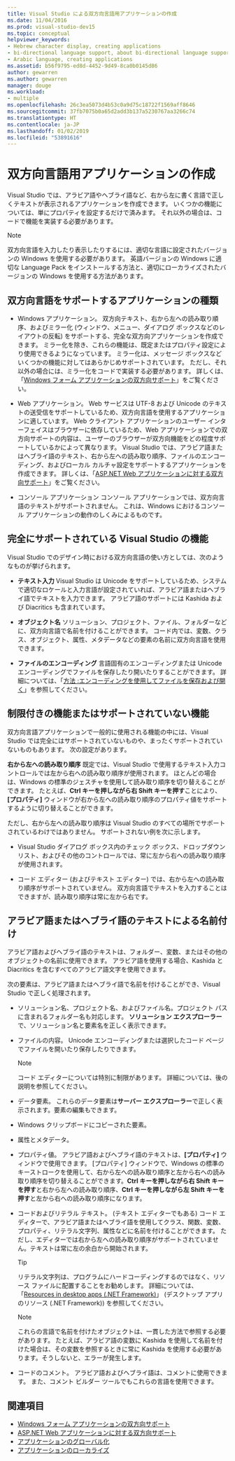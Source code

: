 ```yaml
---
title: Visual Studio による双方向言語用アプリケーションの作成
ms.date: 11/04/2016
ms.prod: visual-studio-dev15
ms.topic: conceptual
helpviewer_keywords:
- Hebrew character display, creating applications
- bi-directional language support, about bi-directional language support
- Arabic language, creating applications
ms.assetid: b56f9795-ed8d-4452-9d49-8ca0b0145d86
author: gewarren
ms.author: gewarren
manager: douge
ms.workload:
- multiple
ms.openlocfilehash: 26c3ea5073d4b53c0a9d75c18722f1569aff8646
ms.sourcegitcommit: 37fb7075b0a65d2add3b137a5230767aa3266c74
ms.translationtype: HT
ms.contentlocale: ja-JP
ms.lasthandoff: 01/02/2019
ms.locfileid: "53891616"
---
```

# <a name="creating-applications-in-bi-directional-languages"></a>双方向言語用アプリケーションの作成

Visual Studio では、アラビア語やヘブライ語など、右から左に書く言語で正しくテキストが表示されるアプリケーションを作成できます。 いくつかの機能については、単にプロパティを設定するだけで済みます。 それ以外の場合は、コードで機能を実装する必要があります。

> [!NOTE]
> 双方向言語を入力したり表示したりするには、適切な言語に設定されたバージョンの Windows を使用する必要があります。 英語バージョンの Windows に適切な Language Pack をインストールする方法と、適切にローカライズされたバージョンの Windows を使用する方法があります。

## <a name="types-of-application-that-support-bi-directional-languages"></a>双方向言語をサポートするアプリケーションの種類

-  Windows アプリケーション。 双方向テキスト、右から左への読み取り順序、およびミラー化 (ウィンドウ、メニュー、ダイアログ ボックスなどのレイアウトの反転) をサポートする、完全な双方向アプリケーションを作成できます。 ミラー化を除き、これらの機能は、既定またはプロパティ設定により使用できるようになっています。 ミラー化は、メッセージ ボックスなどいくつかの機能に対してはあらかじめサポートされています。 ただし、それ以外の場合には、ミラー化をコードで実装する必要があります。 詳しくは、「[Windows フォーム アプリケーションの双方向サポート](/dotnet/framework/winforms/advanced/bi-directional-support-for-windows-forms-applications)」をご覧ください。

-  Web アプリケーション。 Web サービスは UTF-8 および Unicode のテキストの送受信をサポートしているため、双方向言語を使用するアプリケーションに適しています。 Web クライアント アプリケーションのユーザー インターフェイスはブラウザーに依存しているため、Web アプリケーションでの双方向サポートの内容は、ユーザーのブラウザーが双方向機能をどの程度サポートしているかによって異なります。 Visual Studio では、アラビア語またはヘブライ語のテキスト、右から左への読み取り順序、ファイルのエンコーディング、およびローカル カルチャ設定をサポートするアプリケーションを作成できます。 詳しくは、「[ASP.NET Web アプリケーションに対する双方向サポート](https://msdn.microsoft.com/Library/5576f9b1-9b86-41ef-8354-092d366bcd03)」をご覧ください。

-  コンソール アプリケーション コンソール アプリケーションでは、双方向言語のテキストがサポートされません。 これは、Windows におけるコンソール アプリケーションの動作のしくみによるものです。

## <a name="visual-studio-features-that-are-fully-supported"></a>完全にサポートされている Visual Studio の機能
 Visual Studio でのデザイン時における双方向言語の使い方としては、次のようなものが挙げられます。

-   **テキスト入力** Visual Studio は Unicode をサポートしているため、システムで適切なロケールと入力言語が設定されていれば、アラビア語またはヘブライ語でテキストを入力できます。 アラビア語のサポートには Kashida および Diacritics も含まれています。

-   **オブジェクト名** ソリューション、プロジェクト、ファイル、フォルダーなどに、双方向言語で名前を付けることができます。 コード内では、変数、クラス、オブジェクト、属性、メタデータなどの要素の名前に双方向言語を使用できます。

-   **ファイルのエンコーディング** 言語固有のエンコーディングまたは Unicode エンコーディングでファイルを保存したり開いたりすることができます。 詳細については、「[方法 :エンコーディングを使用してファイルを保存および開く](../ide/how-to-save-and-open-files-with-encoding.md)」を参照してください。

## <a name="features-with-limited-or-no-support"></a>制限付きの機能またはサポートされていない機能
 双方向言語アプリケーションで一般的に使用される機能の中には、Visual Studio では完全にはサポートされていないものや、まったくサポートされていないものもあります。 次の設定があります。

**右から左への読み取り順序** 既定では、Visual Studio で使用するテキスト入力コントロールでは左から右への読み取り順序が使用されます。 ほとんどの場合は、Windows の標準のジェスチャを使用して読み取り順序を切り替えることができます。 たとえば、**Ctrl キーを押しながら右 Shift キーを押す**ことにより、**[プロパティ]** ウィンドウが右から左への読み取り順序のプロパティ値をサポートするように切り替えることができます。

ただし、右から左への読み取り順序は Visual Studio のすべての場所でサポートされているわけではありません。 サポートされない例を次に示します。

-   Visual Studio ダイアログ ボックス内のチェック ボックス、ドロップダウン リスト、およびその他のコントロールでは、常に左から右への読み取り順序が使用されます。

-   コード エディター (およびテキスト エディター) では、右から左への読み取り順序がサポートされていません。 双方向言語でテキストを入力することはできますが、読み取り順序は常に左から右です。

## <a name="naming-things-using-arabic-or-hebrew-text"></a>アラビア語またはヘブライ語のテキストによる名前付け
 アラビア語およびヘブライ語のテキストは、フォルダー、変数、またはその他のオブジェクトの名前に使用できます。 アラビア語を使用する場合、Kashida と Diacritics を含むすべてのアラビア語文字を使用できます。

 次の要素は、アラビア語またはヘブライ語で名前を付けることができ、Visual Studio で正しく処理されます。

-   ソリューション名、プロジェクト名、およびファイル名。プロジェクト パスに含まれるフォルダー名も対応します。 **ソリューション エクスプローラー**で、ソリューション名と要素名を正しく表示できます。

-   ファイルの内容。 Unicode エンコーディングまたは選択したコード ページでファイルを開いたり保存したりできます。

    > [!NOTE]
    >  コード エディターについては特別に制限があります。 詳細については、後の説明を参照してください。

-   データ要素。 これらのデータ要素は**サーバー エクスプローラー**で正しく表示されます。要素の編集もできます。

-   Windows クリップボードにコピーされた要素。

-   属性とメタデータ。

-   プロパティ値。 アラビア語およびヘブライ語のテキストは、**[プロパティ]** ウィンドウで使用できます。 [プロパティ] ウィンドウで、Windows の標準のキーストロークを使用して、右から左への読み取り順序と左から右への読み取り順序を切り替えることができます。**Ctrl キーを押しながら右 Shift キーを押す**と右から左への読み取り順序、**Ctrl キーを押しながら左 Shift キーを押す**と左から右への読み取り順序になります。

-   コードおよびリテラル テキスト。 (テキスト エディターでもある) コード エディターで、アラビア語またはヘブライ語を使用してクラス、関数、変数、プロパティ、リテラル文字列、属性などに名前を付けることができます。 ただし、エディターでは右から左への読み取り順序がサポートされていません。テキストは常に左の余白から開始されます。

    > [!TIP]
    > リテラル文字列は、プログラムにハードコーディングするのではなく、リソース ファイルに配置することをお勧めします。 詳細については、「[Resources in desktop apps (.NET Framework)](/dotnet/framework/resources/index)」 (デスクトップ アプリのリソース (.NET Framework)) を参照してください。

    > [!NOTE]
    > これらの言語で名前を付けたオブジェクトは、一貫した方法で参照する必要があります。 たとえば、アラビア語の変数に Kashida を使用して名前を付けた場合は、その変数を参照するときに常に Kashida を使用する必要があります。そうしないと、エラーが発生します。

-   コードのコメント。 アラビア語およびヘブライ語は、コメントに使用できます。 また、コメント ビルダー ツールでもこれらの言語を使用できます。

## <a name="see-also"></a>関連項目

- [Windows フォーム アプリケーションの双方向サポート](/dotnet/framework/winforms/advanced/bi-directional-support-for-windows-forms-applications)
- [ASP.NET Web アプリケーションに対する双方向サポート](https://msdn.microsoft.com/Library/5576f9b1-9b86-41ef-8354-092d366bcd03)
- [アプリケーションのグローバル化](../ide/globalizing-applications.md)
- [アプリケーションのローカライズ](../ide/localizing-applications.md)